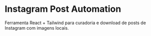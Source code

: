 # Instagram Post Automation
Ferramenta React + Tailwind para curadoria e download de posts de Instagram com imagens locais.
